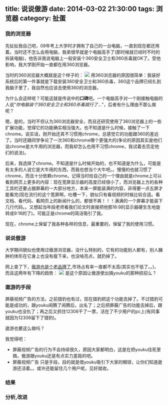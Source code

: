 title: 说说傲游
date: 2014-03-02 21:30:00
tags: 浏览器
category: 扯蛋
---

### 我的浏览器
先扯扯我自己吧，09年考上大学时才拥有了自己的一台电脑，一直到现在都还用着。当时还不怎么会用电脑，我弟很早就是个电脑高手了(那时候就已经时不时的拆装电脑)，他告诉我说电脑上一般安装个360安全卫士和360杀毒就OK了。受他影响，我大学刚开始一直都在用360浏览器。

当时的360浏览器大概就是这个样子的：
![](http://try1try.qiniudn.com/images/20140302360.png)
用360浏览器的原因很简单：我装好系统后的第一件事就是下载安装360安全卫士和360杀毒，360这个品牌已经扎到我脑子里了，我自然也应该去使用360的浏览器。

为什么会这样呢？可能这就是传说中的**口碑**吧。一个电脑高手对一个刚接触电脑的人说“*你电脑装个360安全卫士和360杀毒就行了...*”，后者有什么理由不那么做呢？

嗯，是的，当时不但认为360浏览器安全，而且还研究使用了360浏览器上的一些扩展功能，觉得它的功能确实相当强大。也不知道是什么时候，接触了一下chrome。说实话，刚开始还真不习惯用chrome，总感觉它的功能跟360的差远了。当时还跟同学争论了一次360和chrome哪个更强大的(争论的原因其实是他们说chrome是大牛用的浏览器，而我却怎么也用不习惯chrome，我试着去否定他们的说法)。

后来，我选择了chrome。不知道是什么时候开始的，也不知道是为什么，可能是有太多的人说它是大牛用的东西，而我也想当个大牛吧。。慢慢的也就习惯了chrome，而且十分依赖chrome。记得当时给自己的一个理由就是chrome上可以看到网页上更多的内容：现在宽屏显示器的高度已经很小了，而浏览器上方的各种工具栏还要占据屏幕的一大部分地方，本来一屏能装满的内容，非得要一点五屏才能看完(现在流行的这个宽屏啊，吐槽一下，貌似只有看视频的时候比较合适。看文档、看代码、看网页上的新闻什么的，都很不爽！！！满满的一个屏幕才能装下几行代码。。又想起当年段老师看我们论文时直接把他那16:9的显示器硬生生地旋转成9:16的了)。可能正是chrome的简洁吸引了我。

现在，chrome上保留了我各种各样的信息，最重要的，保留了我的使用习惯。


### 说说傲游
大学期间貌似也使用过傲游浏览器，没什么特别的，它有的功能别人都有，别人臃肿的体形在它身上也没有瘦下来，也没啥亮点，就扔掉了。

网上查了下，[傲游也是个老品牌了](http://zh.wikipedia.org/wiki/%E5%82%B2%E6%B8%B8%E6%B5%8F%E8%A7%88%E5%99%A8),市场占有率一直都不太高(其实也不低了。。)，而且这两年有下降的趋势：
![](http://try1try.qiniudn.com/images/20140302aoyou.png)
是这个原因让傲游使出搞youku的那种损招么？


### 遨游的手段
屏蔽视频广告的方法，之前猎豹也有过，现在猎豹把这个功能去掉了。不过猎豹可能是成功的，跟youku闹腾了闹腾后，出名了；之后把屏蔽广告的功能去掉后，跟youku也没仇了；再之后又抓住12306干了一票，活在了不少用户的pc上(有同事就因为12306留下了猎豹)。

遨游也要这么做吗？

我觉得吧：

- 屏蔽视频广告的行为不会持续很久，原因大家都明白，这是在把youku往死里搞，傲游跟youku还是有点实力差距的吧。
- 屏蔽视频广告 只是手段，目的就是借youku吸引下大家的眼球，让你们知道遨游还活着。。或许还能留住几个用户呢，见好就收。

### 结果

### 分析,改进